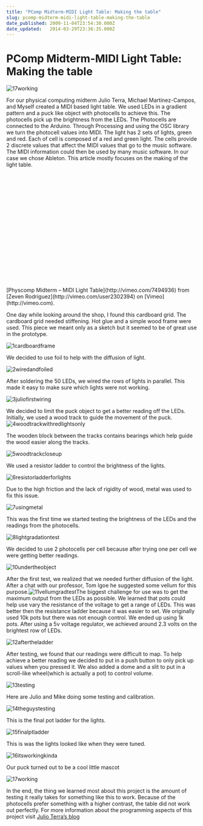 ```yaml
---
title: "PComp Midterm-MIDI Light Table: Making the table"
slug: pcomp-midterm-midi-light-table-making-the-table
date_published: 2009-11-04T23:54:30.000Z
date_updated:   2014-03-29T23:36:35.000Z
---
```




# PComp Midterm-MIDI Light Table: Making the table


![17working](uploads/17working-265x300.jpg "17working")

For our physical computing midterm Julio Terra, Michael Martinez-Campos, and Myself created a MIDI based light table. We used LEDs in a gradient pattern and a puck like object with photocells to achieve this. The photocells pick up the brightness from the LEDs. The Photocells are connected to the Arduino. Through Processing and using the OSC library we turn the photocell values into MIDI. The light has 2 sets of lights, green and red. Each of cell is composed of a red and green light. The cells provide 2 discrete values that affect the MIDI values that go to the music software. The MIDI information could then be used by many music software. In our case we chose Ableton. This article mostly focuses on the making of the light table.

<div style="text-align:center"><object height="300" width="400"><param name="allowfullscreen" value="true"></param><param name="allowscriptaccess" value="always"></param><param name="movie" value="http://vimeo.com/moogaloop.swf?clip_id=7494936&server=vimeo.com&show_title=1&show_byline=1&show_portrait=0&color=&fullscreen=1"></param><embed allowfullscreen="true" allowscriptaccess="always" height="300" src="http://vimeo.com/moogaloop.swf?clip_id=7494936&server=vimeo.com&show_title=1&show_byline=1&show_portrait=0&color=&fullscreen=1" type="application/x-shockwave-flash" width="400"></embed></object></div>[Physcomp Midterm – MIDI Light Table](http://vimeo.com/7494936) from [Zeven Rodriguez](http://vimeo.com/user2302394) on [Vimeo](http://vimeo.com).

One day while looking around the shop, I found this cardboard grid. The cardboard grid needed stiffening. Hot glue and a simple wood frame were used. This piece we meant only as a sketch but it seemed to be of great use in the prototype.

![1cardboardframe](uploads/1cardboardframe.jpg "1cardboardframe")

We decided to use foil to help with the diffusion of light.

![2wiredandfoiled](uploads/2wiredandfoiled.jpg "2wiredandfoiled")

After soldering the 50 LEDs, we wired the rows of lights in parallel. This made it easy to make sure which lights were not working.

![3juliofirstwiring](uploads/3juliofirstwiring.jpg "3juliofirstwiring")

We decided to limit the puck object to get a better reading off the LEDs. Initially, we used a wood track to guide the movement of the puck.![4woodtrackwithredlightsonly](uploads/4woodtrackwithredlightsonly.jpg "4woodtrackwithredlightsonly")

The wooden block between the tracks contains bearings which help guide the wood easier along the tracks.

![5woodtrackcloseup](uploads/5woodtrackcloseup.jpg "5woodtrackcloseup")

We used a resistor ladder to control the brightness of the lights.

![6resistorladderforlights](uploads/6resistorladderforlights.jpg "6resistorladderforlights")

Due to the high friction and the lack of rigidity of wood, metal was used to fix this issue.

![7usingmetal](uploads/7usingmetal.jpg "7usingmetal")

This was the first time we started testing the brightness of the LEDs and the readings from the photocells.

![8lightgradationtest](uploads/8lightgradationtest.jpg "8lightgradationtest")

We decided to use 2 photocells per cell because after trying one per cell we were getting better readings.

![10undertheobject](uploads/10undertheobject.jpg "10undertheobject")

After the first test, we realized that we needed further diffusion of the light. After a chat with our professor, Tom Igoe he suggested some vellum for this purpose.![11vellumgradtest](uploads/11vellumgradtest.jpg "11vellumgradtest")The biggest challenge for use was to get the maximum output from the LEDs as possible. We learned that pots could help use vary the resistance of the voltage to get a range of LEDs. This was better then the resistance ladder because it was easier to set. We originally used 10k pots but there was not enough control. We ended up using 1k pots. After using a 5v voltage regulator, we achieved around 2.3 volts on the brightest row of LEDs.

![12aftertheladder](uploads/12aftertheladder.jpg "12aftertheladder")

After testing, we found that our readings were difficult to map. To help achieve a better reading we decided to put in a push button to only pick up values when you pressed it. We also added a dome and a slit to put in a scroll-like wheel(which is actually a pot) to control volume.

![13testing](uploads/13testing.jpg "13testing")

Here are Julio and Mike doing some testing and calibration.

![14theguystesting](uploads/14theguystesting.jpg "14theguystesting")

This is the final pot ladder for the lights.

![15finalptladder](uploads/15finalptladder.jpg "15finalptladder")

This is was the lights looked like when they were tuned.

![16itsworkingkinda](uploads/16itsworkingkinda.jpg "16itsworkingkinda")

Our puck turned out to be a cool little mascot

![17working](uploads/17working-265x300.jpg "17working")

In the end, the thing we learned most about this project is the amount of testing it really takes for something like this to work. Because of the photocells prefer something with a higher contrast, the table did not work out perfectly. For more information about the programming aspects of this project visit [Julio Terra’s blog](http://julioterrany.blogspot.com/search/label/ITP-IntroPhysicalComp)
